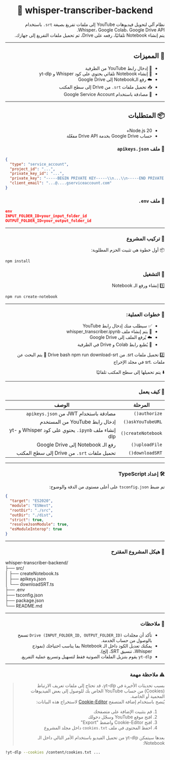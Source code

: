 <div align="center">

# 📘 whisper-transcriber-backend
</div>
<div dir="rtl">
نظام آلي لتحويل فيديوهات YouTube إلى ملفات تفريغ بصيغة <code>srt.</code> باستخدام Whisper، Google Colab، Google Drive API.</br>
يتم إنشاء Notebook تلقائيًا، رفعه على Drive، ثم تحميل ملفات التفريغ إلى جهازك.

---

## 🚀 المميزات

- 🔗 إدخال رابط YouTube من الطرفية
- 🧠 إنشاء Notebook تلقائي يحتوي على كود Whisper و yt-dlp
- ☁️ رفع الـNotebook إلى Google Drive
- 📥 تحميل ملفات `srt.` من Drive إلى سطح المكتب
- 🔐 مصادقة باستخدام Google Service Account

---

## 📦 المتطلبات

<ul dir="rtl">
<li>Node.js 20+</li>
<li>حساب Google Drive بخدمة Drive API مفعّلة</li>
</ul>

### 🔐 ملف `apikeys.json`
<div dir="ltr">

```json
{
  "type": "service_account",
  "project_id": "...",
  "private_key_id": "...",
  "private_key": "-----BEGIN PRIVATE KEY-----\\n...\\n-----END PRIVATE KEY-----\\n",
  "client_email": "...@....gserviceaccount.com"
}
```
</div>

### 🧾 ملف `env.`
<div dir="ltr">

```json
env
INPUT_FOLDER_ID=your_input_folder_id
OUTPUT_FOLDER_ID=your_output_folder_id
```
</div>

---
### 🧰 تركيب المشروع

📦 أول خطوة هي تثبيت الحزم المطلوبة:
<div dir="ltr">

```bash
npm install
```
</div>

### 🧪 التشغيل
1️⃣ إنشاء ورفع الـ Notebook
<div dir="ltr">

```bash
npm run create-notebook
```
</div>

---
### 🎯 خطوات العملية:

<ul dir="rtl">
  <li>✅ سيطلب منك إدخال رابط YouTube</li>
  <li>📝 يتم إنشاء ملف whisper_transcriber.ipynb</li>
  <li>☁️ يُرفع الملف إلى Google Drive</li>
  <li>🔗 يُطبع رابط Colab و Drive في الطرفية</li>
</ul>

2️⃣ تحميل ملفات srt. من Drive
bash
npm run download-srt
📂 يتم البحث عن ملفات .srt في مجلد الإخراج

⬇️ يتم تحميلها إلى سطح المكتب تلقائيًا

---
### 🧠 كيف يعمل
| المرحلة           | الوصف                                                       |
|------------------|--------------------------------------------------------------|
| `authorize()`     | مصادقة باستخدام JWT من `apikeys.json`                        |
| `askYouTubeURL()` | إدخال رابط YouTube من المستخدم                               |
| `createNotebook()`| إنشاء ملف `ipynb.` يحتوي على كود Whisper و yt-dlp           |
| `uploadFile()`    | رفع الـ Notebook إلى Google Drive                             |
| `downloadSRT()`   | تحميل ملفات `srt.` من Drive إلى سطح المكتب

---
### 🛠️ إعداد TypeScript
تم ضبط `tsconfig.json` على أعلى مستوى من الدقة والوضوح:
<div dir="ltr">

```json
{
  "target": "ES2020",
  "module": "ESNext",
  "rootDir": "./src",
  "outDir": "./dist",
  "strict": true,
  "resolveJsonModule": true,
  "esModuleInterop": true
}
```
</div>

---
### 📁 هيكل المشروع المقترح
<div dir="ltr">
whisper-transcriber-backend/<br>
├── src/<br>
│   ├── createNotebook.ts<br>
│   ├── apikeys.json<br>
│   └── downloadSRT.ts<br>
├── .env<br>
├── tsconfig.json<br>
├── package.json<br>
└── README.md
</div>

---

### 📌 ملاحظات

<ul dir="rtl">
  <li>تأكد أن مجلدات <code>Drive (INPUT_FOLDER_ID, OUTPUT_FOLDER_ID)</code> تسمح بالوصول من حساب الخدمة.</li>
  <li>يمكنك تعديل الكود داخل الـ Notebook بما يناسب احتياجك (نموذج Whisper، تنسيق SRT، إلخ).</li>
  <li><code>yt-dlp</code> يقوم بتنزيل الملفات الصوتية فقط لتسهيل وتسريع عملية التفريغ.</li>
</ul>

---
### ⚠️ ملاحظة مهمة  
> بسبب تحديثات الأخيرة في yt-dlp، قد تحتاج إلى ملفات تعريف الارتباط (Cookies) من حساب YouTube الخاص بك للوصول إلى بعض الفيديوهات المحمية أو الخاصة.  
> يُنصح باستخدام إضافة المتصفح [Cookie-Editor](https://cookie-editor.cgagnier.ca/) لاستخراج هذه البيانات:
>
> 1. قم بتثبيت الإضافة على متصفحك
> 2. افتح موقع YouTube وسجّل دخولك
> 3. افتح Cookie-Editor واضغط "Export"
> 4. احفظ المحتوى في ملف `cookies.txt` داخل مجلد المشروع
>
> بعدها سيتمكن yt-dlp من تحميل الفيديو باستخدام الأمر التالي داخل   الـ Notebook:
<div dir="ltr">

```bash
!yt-dlp --cookies /content/cookies.txt ...
```
</div>
